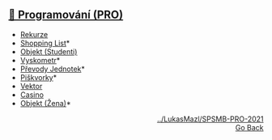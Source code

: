 ## <a href="https://github.com/neostetic/School-Zapisky/tree/main/PRO">💾 Programování (PRO)</a>
- <a href="https://github.com/neostetic/School-Zapisky/tree/main/PRO/rekurze">Rekurze</a>
- <a href="https://github.com/neostetic/shoppingList">Shopping List</a>*
- <a href="https://github.com/neostetic/School-Zapisky/tree/main/PRO/zaci">Objekt (Studenti)</a>
- <a href="https://github.com/neostetic/vyskometr">Vyskometr</a>*
- <a href="https://github.com/neostetic/School-Zapisky/tree/main/PRO/prevod-soustav">Převody Jednotek</a>*
- <a href="https://github.com/neostetic/java-tictactoe">Piškvorky</a>*
- <a href="https://github.com/neostetic/School-Zapisky/tree/main/PRO/graph">Vektor</a>
- <a href="https://github.com/neostetic/School-Zapisky/tree/main/PRO/casino">Casino</a>
- <a href="https://github.com/neostetic/School-Zapisky/tree/main/PRO/woman">Objekt (Žena)</a>*
<p align="right">
  <a href="https://github.com/LukasMazl/SPSMB-PRO-2021">../LukasMazl/SPSMB-PRO-2021</a><br>
  <a href="https://github.com/neostetic/School-Zapisky">Go Back</a>
</p>
